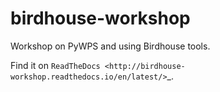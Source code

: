 # birdhouse-workshop

Workshop on PyWPS and using Birdhouse tools.

Find it on `ReadTheDocs <http://birdhouse-workshop.readthedocs.io/en/latest/>`_.
